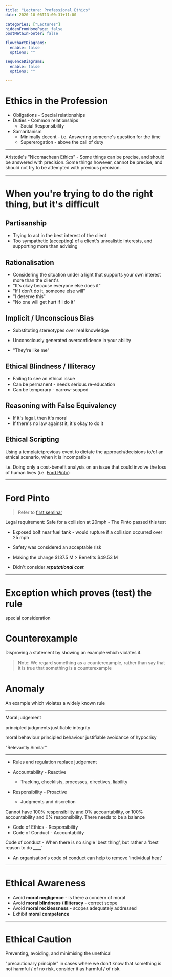 ```yaml
---
title: "Lecture: Professional Ethics"
date: 2020-10-06T13:00:31+11:00

categories: ["Lectures"]
hiddenFromHomePage: false
postMetaInFooter: false

flowchartDiagrams:
  enable: false
  options: ""

sequenceDiagrams: 
  enable: false
  options: ""

---
```


# Ethics in the Profession

* Obligations - Special relationships
* Duties - Common relationships
  * Social Responsibility
* Samaritanism
  * Minimally decent - i.e. Answering someone's question for the time
  * Supererogation - above the call of duty

---

Aristotle's "Nicomachean Ethics" - Some things can be precise, and should be answered with precision. Some things however, cannot be precise, and should not try to be attempted with previous precision.

---

# When you're trying to do the right thing, but it's difficult

## Partisanship

* Trying to act in the best interest of the client
* Too sympathetic (accepting) of a client's unrealistic interests, and supporting more than advising

## Rationalisation

* Considering the situation under a light that supports your own interest more than the client's
* "It's okay because everyone else does it"
* "If I don't do it, someone else will"
* "I deserve this"
* "No one will get hurt if I do it"

## Implicit / Unconscious Bias

* Substituting stereotypes over real knowledge
* Unconsciously generated overconfidence in your ability

* "They're like me"

## Ethical Blindness / Illiteracy

* Failing to see an ethical issue
* Can be permanent - needs serious re-education
* Can be temporary - narrow-scoped

## Reasoning with False Equivalency

* If it's legal, then it's moral
* If there's no law against it, it's okay to do it

## Ethical Scripting

Using a template/previous event to dictate the approach/decisions to/of an ethical scenario, when it is incompatible

i.e. Doing only a cost-benefit analysis on an issue that could involve the loss of human lives (i.e. [Ford Pinto](#ford-pinto))

---

# Ford Pinto

> Refer to [first seminar](../../seminars/week1/#ford-pinto)

Legal requirement: Safe for a collision at 20mph - The Pinto passed this test

* Exposed bolt near fuel tank - would rupture if a collision occurred over 25 mph
* Safety was considered an acceptable risk
* Making the change $137.5 M > Benefits $49.53 M

* Didn't consider ___reputational cost___

---

# Exception which proves (test) the rule

special consideration

# Counterexample

Disproving a statement by showing an example which violates it.  

> Note: We regard something as a counterexample, rather than say that it is true that something is a counterexample

# Anomaly

An example which violates a widely known rule

---

Moral judgement

principled judgments
justifiable
integrity

moral behaviour
principled behaviour
justifiable
avoidance of hypocrisy

"Relevantly Similar"

---

* Rules and regulation replace judgement

* Accountability - Reactive
  * Tracking, checklists, processes, directives, liability
* Responsibility - Proactive
  * Judgments and discretion

Cannot have 100% responsibility and 0% accountability, or 100% accountability and 0% responsibility. There needs to be a balance

* Code of Ethics - Responsibility  
* Code of Conduct - Accountability

Code of conduct - When there is no single 'best thing', but rather a 'best reason to do ____'
* An organisation's code of conduct can help to remove 'individual heat'

---

# Ethical Awareness

* Avoid **moral negligence** - is there a concern of moral
* Avoid **moral blindness / illiteracy** - correct scope
* Avoid **moral recklessness** - scopes adequately addressed
* Exhibit **moral competence**

---

# Ethical Caution

Preventing, avoiding, and minimising the unethical

"precautionary principle" in cases where we don't know that something is not harmful / of no risk, consider it as harmful / of risk.

